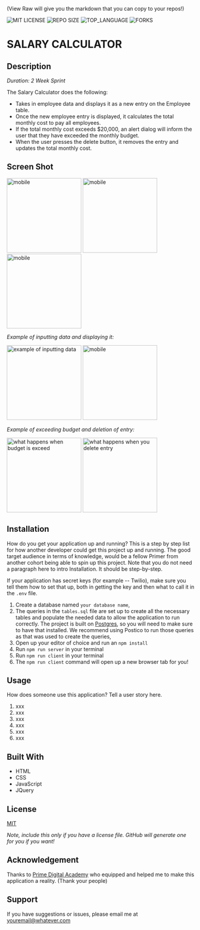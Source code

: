 (View Raw will give you the markdown that you can copy to your repos!)


![MIT LICENSE](https://img.shields.io/github/license/scottbromander/the_marketplace.svg?style=flat-square)
![REPO SIZE](https://img.shields.io/github/repo-size/scottbromander/the_marketplace.svg?style=flat-square)
![TOP_LANGUAGE](https://img.shields.io/github/languages/top/scottbromander/the_marketplace.svg?style=flat-square)
![FORKS](https://img.shields.io/github/forks/scottbromander/the_marketplace.svg?style=social)

# SALARY CALCULATOR

## Description

_Duration: 2 Week Sprint_

The Salary Calculator does the following:
- Takes in employee data and displays it as a new entry on the Employee table. 
- Once the new employee entry is displayed, it calculates the total monthly cost to pay all employees.
- If the total monthly cost exceeds $20,000, an alert dialog will inform the user that they have exceeded the monthly budget.
- When the user presses the delete button, it removes the entry and updates the total monthly cost.

## Screen Shot

<image src='./image/mobile.png' alt='mobile' width='200' > <image src='./image/tablet.png' alt='mobile' width='200'> <image src='./image/desketop.png' alt='mobile' width='200'>

_Example of inputting data and displaying it:_

<image src='./image/input.png' alt='example of inputting data' width='200'> <image src='./image/Display.png' alt='mobile' width='200'>

_Example of exceeding budget and deletion of entry:_

<image src='./image/exceed.png' alt='what happens when budget is exceed' width='200'> <image src='./image/remove.png' alt='what happens when you delete entry' width='200'>



## Installation

How do you get your application up and running? This is a step by step list for how another developer could get this project up and running. The good target audience in terms of knowledge, would be a fellow Primer from another cohort being able to spin up this project. Note that you do not need a paragraph here to intro Installation. It should be step-by-step.

If your application has secret keys (for example --  Twilio), make sure you tell them how to set that up, both in getting the key and then what to call it in the `.env` file.

1. Create a database named `your database name`,
2. The queries in the `tables.sql` file are set up to create all the necessary tables and populate the needed data to allow the application to run correctly. The project is built on [Postgres](https://www.postgresql.org/download/), so you will need to make sure to have that installed. We recommend using Postico to run those queries as that was used to create the queries, 
3. Open up your editor of choice and run an `npm install`
4. Run `npm run server` in your terminal
5. Run `npm run client` in your terminal
6. The `npm run client` command will open up a new browser tab for you!

## Usage
How does someone use this application? Tell a user story here.

1. xxx
2. xxx
3. xxx
4. xxx
5. xxx
6. xxx


## Built With

- HTML
- CSS
- JavaScript
- JQuery

## License
[MIT](https://choosealicense.com/licenses/mit/)

_Note, include this only if you have a license file. GitHub will generate one for you if you want!_

## Acknowledgement
Thanks to [Prime Digital Academy](www.primeacademy.io) who equipped and helped me to make this application a reality. (Thank your people)

## Support
If you have suggestions or issues, please email me at [youremail@whatever.com](www.google.com)